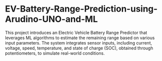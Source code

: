 # EV-Battery-Range-Prediction-using-Arudino-UNO-and-ML
This project introduces an Electric Vehicle Battery Range Predictor that leverages ML algorithms to estimate the remaining range based  on various input parameters. The system integrates sensor  inputs, including current, voltage, speed, temperature, and  state of charge (SOC), obtained through potentiometers, to  simulate real-world conditions.

